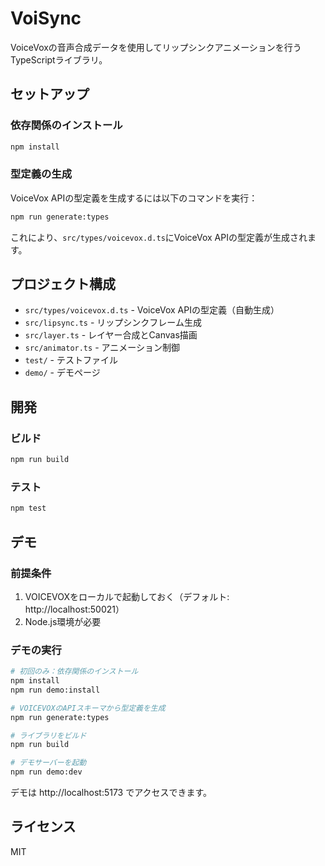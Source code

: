 # VoiSync

VoiceVoxの音声合成データを使用してリップシンクアニメーションを行うTypeScriptライブラリ。

## セットアップ

### 依存関係のインストール

```bash
npm install
```

### 型定義の生成

VoiceVox APIの型定義を生成するには以下のコマンドを実行：

```bash
npm run generate:types
```

これにより、`src/types/voicevox.d.ts`にVoiceVox APIの型定義が生成されます。

## プロジェクト構成

- `src/types/voicevox.d.ts` - VoiceVox APIの型定義（自動生成）
- `src/lipsync.ts` - リップシンクフレーム生成
- `src/layer.ts` - レイヤー合成とCanvas描画
- `src/animator.ts` - アニメーション制御
- `test/` - テストファイル
- `demo/` - デモページ

## 開発

### ビルド

```bash
npm run build
```

### テスト

```bash
npm test
```

## デモ

### 前提条件

1. VOICEVOXをローカルで起動しておく（デフォルト: http://localhost:50021）
2. Node.js環境が必要

### デモの実行

```bash
# 初回のみ：依存関係のインストール
npm install
npm run demo:install

# VOICEVOXのAPIスキーマから型定義を生成
npm run generate:types

# ライブラリをビルド
npm run build

# デモサーバーを起動
npm run demo:dev
```

デモは http://localhost:5173 でアクセスできます。

## ライセンス

MIT